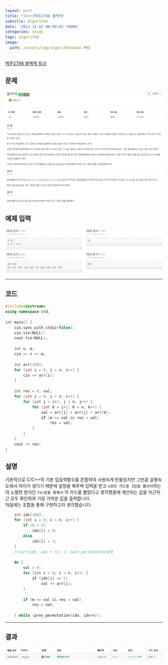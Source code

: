 ```yaml
---
layout: post
title: "[C++]백준2798 블랙잭"
subtitle: Algorithm
date: '2022-12-02 00:00:02 +0900'
categories: study
tags: algorithm
image:
  path: /assets/img/algorithm/main.PNG
---
```


[백준2798 블랙잭 링크](https://www.acmicpc.net/problem/2798)

<!--more-->

## 문제
![문제](/assets/img/algorithm/백준/문제-블랙잭.PNG)

## 예제 입력
![예제](/assets/img/algorithm/백준/예제-블랙잭.PNG)

---

## 코드
```cpp
#include<iostream>
using namespace std;

int main() {
    cin.sync_with_stdio(false);
    cin.tie(NULL);
    cout.tie(NULL);

    int n, m;
    cin >> n >> m;

    int arr[100];
    for (int i = 0; i < n; i++) {
        cin >> arr[i];
    }
 
    int res = 0, val;
    for (int i = 0; i < n; i++) {
        for (int j = i+1; j < n; j++) {
            for (int k = j+1; k < n; k++) {
                val = arr[i] + arr[j] + arr[k];
                if (m >= val && res < val)
                    res = val;
            }
        }
    }
    cout << res;
}
```
## 설명
기본적으로 C/C++의 기본 입출력함수를 혼합하여 사용되게 만들었지만 그만큼 실행속도에서 차이가 생기기 때문에 설정을 해주며 입력을 받고 `n장의 카드중 3장을 뽑아야`하는데 노멀한 방식인 `for문을 통해서` 각 카드를 뽑았다고 생각했을때 계산되는 값을 차근차근 모두 확인하여 가장 가까운 값을 출력합니다. <br>
처음에는 조합을 통해 구현하고자 생각했습니다. 
```cpp
    int idx[100];
    for (int i = 0; i < n; i++) {
        if (i > 2)
            idx[i] = 0;
        else
            idx[i] = 1;
    }
    //sort(idx, idx + n); // next_permutation일때

    do {
        val = 0;
        for (int i = 0; i < n; i++) {
            if (idx[i] == 1)
                val += arr[i];
        }

        if (m >= val && res < val)
            res = val;

    } while (prev_permutation(idx, idx+n));
```

---

## 결과
![결과](/assets/img/algorithm/백준/결과-블랙잭.PNG)